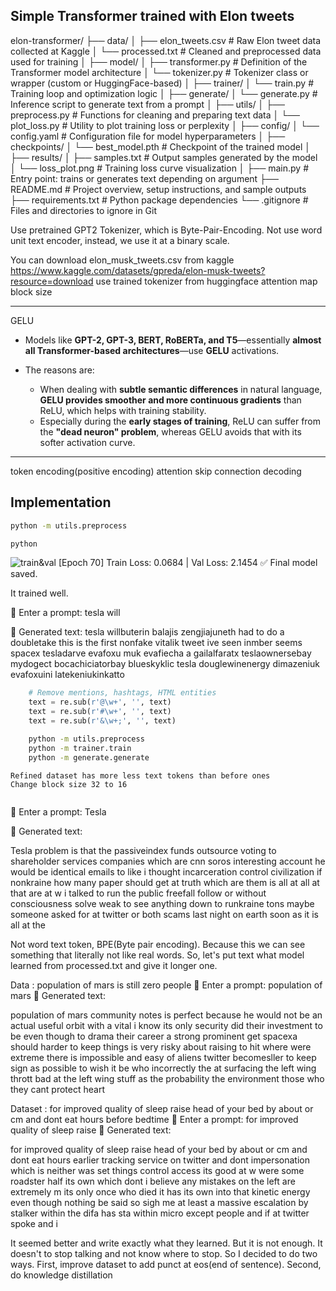 ##  Simple Transformer trained with Elon tweets


elon-transformer/
├── data/
│   ├── elon_tweets.csv         # Raw Elon tweet data collected at Kaggle
│   └── processed.txt           # Cleaned and preprocessed data used for training
│
├── model/
│   ├── transformer.py          # Definition of the Transformer model architecture
│   └── tokenizer.py            # Tokenizer class or wrapper (custom or HuggingFace-based)
│
├── trainer/
│   └── train.py                # Training loop and optimization logic
│
├── generate/
│   └── generate.py             # Inference script to generate text from a prompt
│
├── utils/
│   ├── preprocess.py           # Functions for cleaning and preparing text data
│   └── plot_loss.py            # Utility to plot training loss or perplexity
│
├── config/
│   └── config.yaml             # Configuration file for model hyperparameters
│
├── checkpoints/
│   └── best_model.pth          # Checkpoint of the trained model
│
├── results/
│   ├── samples.txt             # Output samples generated by the model
│   └── loss_plot.png           # Training loss curve visualization
│
├── main.py                     # Entry point: trains or generates text depending on argument
├── README.md                   # Project overview, setup instructions, and sample outputs
├── requirements.txt            # Python package dependencies
└── .gitignore                  # Files and directories to ignore in Git



Use pretrained GPT2 Tokenizer, which is Byte-Pair-Encoding. Not use word unit text encoder, instead, we use it at a binary scale.

You can download elon_musk_tweets.csv from kaggle
https://www.kaggle.com/datasets/gpreda/elon-musk-tweets?resource=download
use trained tokenizer from huggingface
attention map
block size

---
GELU


* Models like **GPT-2, GPT-3, BERT, RoBERTa, and T5**—essentially **almost all Transformer-based architectures**—use **GELU** activations.

* The reasons are:

  * When dealing with **subtle semantic differences** in natural language, **GELU provides smoother and more continuous gradients** than ReLU, which helps with training stability.
  * Especially during the **early stages of training**, ReLU can suffer from the **"dead neuron" problem**, whereas GELU avoids that with its softer activation curve.

---
token
encoding(positive encoding)
attention
skip connection
decoding

## Implementation

```bash
python -m utils.preprocess

python 

```

![train&val](results/loss_plot.png)
[Epoch 70] Train Loss: 0.0684 | Val Loss: 2.1454
✅ Final model saved.

It trained well.



💬 Enter a prompt: tesla will   

📝 Generated text:
tesla willbuterin balajis zengjiajuneth had to do a doubletake this is the first nonfake vitalik tweet ive seen inmber seems spacex tesladarve evafoxu muk evafiecha a gailalfaratx teslaownersebay mydogect bocachiciatorbay blueskyklic tesla douglewinenergy dimazeniuk evafoxuini latekeniukinkatto



```python
    # Remove mentions, hashtags, HTML entities
    text = re.sub(r'@\w+', '', text)           
    text = re.sub(r'#\w+', '', text)           
    text = re.sub(r'&\w+;', '', text)          
```

```bash
    python -m utils.preprocess
    python -m trainer.train
    python -m generate.generate
```

```text
Refined dataset has more less text tokens than before ones
Change block size 32 to 16
  
```

💬 Enter a prompt: Tesla 


📝 Generated text:

Tesla problem is that the passiveindex funds outsource voting to shareholder services companies which are cnn soros interesting account he would be identical emails to like i thought incarceration control civilization if nonkraine how many paper should get at truth which are them is all at all at that are at w i talked to run the public freefall follow or without consciousness solve weak to see anything down to runkraine tons maybe someone asked for at twitter or both scams last night on earth soon as it is all at the

Not word text token, BPE(Byte pair encoding). Because this we can see something that literally not like real words.
So, let's put text what model learned from processed.txt and give it longer one.



Data : population of mars is still zero people
💬 Enter a prompt: population of mars
📝 Generated text:

population of mars community notes is perfect because he would not be an actual useful orbit with a vital i know its only security did their investment to be even though to drama their career a strong prominent get spacexa should harder to keep things is very risky about raising to hit where were extreme there is impossible and easy of aliens twitter becomesller to keep sign as possible to wish it be who incorrectly the at surfacing the left wing thrott bad at the left wing stuff as the probability the environment those who they cant protect heart



Dataset : for improved quality of sleep raise head of your bed by about or cm and dont eat hours before bedtime
💬 Enter a prompt: for improved quality of sleep raise
📝 Generated text:

for improved quality of sleep raise head of your bed by about or cm and dont eat hours earlier tracking service on twitter and dont impersonation which is neither was set things control access its good at w were some roadster half its own which dont i believe any mistakes on the left are extremely m its only once who died it has its own into that kinetic energy even though nothing be said so sigh me at least a massive escalation by stalker within the difa has sta within micro except people and if at twitter spoke and i

It seemed better and write exactly what they learned. But it is not enough. It doesn't to stop talking and not know where to stop. 
So I decided to do two ways. First, improve dataset to add punct at eos(end of sentence). Second, do knowledge distillation